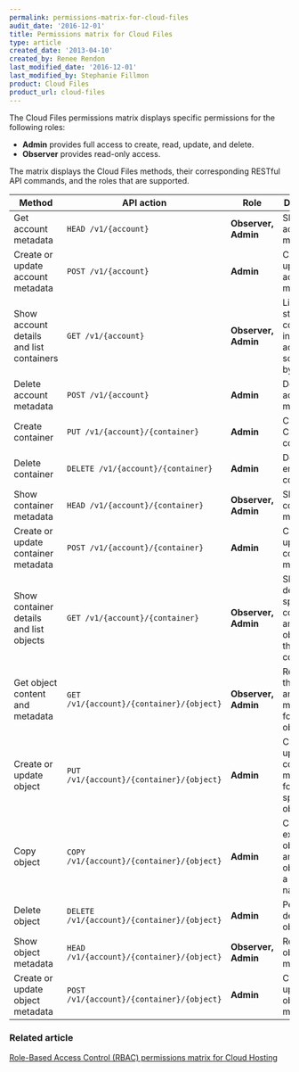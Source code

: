 ```yaml
---
permalink: permissions-matrix-for-cloud-files
audit_date: '2016-12-01'
title: Permissions matrix for Cloud Files
type: article
created_date: '2013-04-10'
created_by: Renee Rendon
last_modified_date: '2016-12-01'
last_modified_by: Stephanie Fillmon
product: Cloud Files
product_url: cloud-files
---
```


The Cloud Files permissions matrix displays specific permissions for the following roles:

- **Admin** provides full access to create, read, update, and delete.
- **Observer** provides read-only access.

The matrix displays the Cloud Files methods, their corresponding RESTful API commands, and the roles that are supported.

Method | API action | Role | Description
------ | ---------- | ---- | -----------
Get account metadata | `HEAD /v1/{account}` | **Observer, Admin** | Shows account metadata.
Create or update account metadata | `POST /v1/{account}` | **Admin** | Creates or updates account metadata.
Show account details and list containers | `GET /v1/{account}` | **Observer, Admin** | Lists the storage containers in your account and sorts them by name.
Delete account metadata | `POST /v1/{account}` | **Admin** | Deletes account metadata.
Create container | `PUT /v1/{account}/{container}` | **Admin** | Creates a Cloud Files container.
Delete container | `DELETE /v1/{account}/{container}` | **Admin** | Deletes an empty container.
Show container metadata | `HEAD /v1/{account}/{container}` | **Observer, Admin** | Shows container metadata.
Create or update container metadata | `POST /v1/{account}/{container}` | **Admin** | Creates or updates the container metadata.
Show container details and list objects | `GET /v1/{account}/{container}` | **Observer, Admin** | Shows details for a specified container and lists objects in the container.
Get object content and metadata | `GET /v1/{account}/{container}/{object}` | **Observer, Admin** | Retrieves the content and metadata for the object.
Create or update object | `PUT /v1/{account}/{container}/{object}` | **Admin** | Creates or updates the content and metadata for a specified object.
Copy object | `COPY /v1/{account}/{container}/{object}` | **Admin** | Copies an existing object to another object with a new name.
Delete object | `DELETE /v1/{account}/{container}/{object}` | **Admin** | Permanently deletes an object.
Show object metadata | `HEAD /v1/{account}/{container}/{object}` | **Observer, Admin** | Retrieves object metadata.
Create or update object metadata | `POST /v1/{account}/{container}/{object}` |  **Admin** | Creates or updates object metadata.

### Related article

[Role-Based Access Control (RBAC) permissions matrix for Cloud Hosting](/support/how-to/permissions-matrix-for-role-based-access-control-rbac)
